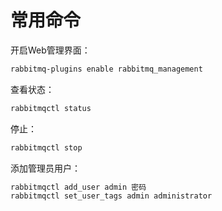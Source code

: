 # 常用命令

开启Web管理界面：

``` bash
rabbitmq-plugins enable rabbitmq_management
```

查看状态：

``` bash
rabbitmqctl status
```

停止：

``` bash
rabbitmqctl stop
```

添加管理员用户：

``` bash
rabbitmqctl add_user admin 密码
rabbitmqctl set_user_tags admin administrator
```

